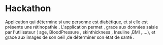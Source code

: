 # Hackathon
Application qui détermine si une personne est diabétique, et si elle est présente une rétinopathie .
L'application permet , grace aux données saisie par l'utilisateur ( age, BloodPressure , skinthickness , Insuline ,BMI ,....), et grace aux images de son oeil ,de déterminer son état de santé .
